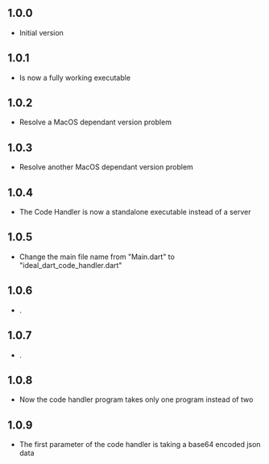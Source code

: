 ## 1.0.0

- Initial version

## 1.0.1
- Is now a fully working executable

## 1.0.2
- Resolve a MacOS dependant version problem

## 1.0.3
- Resolve another MacOS dependant version problem

## 1.0.4
- The Code Handler is now a standalone executable instead of a server

## 1.0.5
- Change the main file name from "Main.dart" to "ideal_dart_code_handler.dart"

## 1.0.6
- .

## 1.0.7
- .

## 1.0.8
- Now the code handler program takes only one program instead of two

## 1.0.9
- The first parameter of the code handler is taking a base64 encoded json data